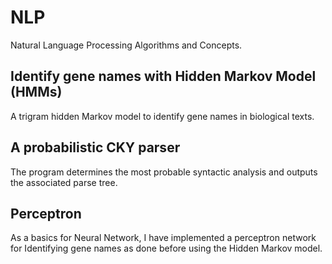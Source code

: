 # NLP

Natural Language Processing Algorithms and Concepts.
## Identify gene names with Hidden Markov Model (HMMs)
  A trigram hidden Markov model to identify gene names in biological texts.
## A probabilistic CKY parser
  The program determines the most probable syntactic analysis and outputs the associated parse tree.

## Perceptron
  As a basics for Neural Network, I have implemented a perceptron network for Identifying gene names as done before using the Hidden Markov model.

